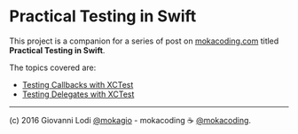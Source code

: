 # Practical Testing in Swift

This project is a companion for a series of post on [mokacoding.com](http://mokacoding.com)
titled **Practical Testing in Swift**.

The topics covered are:

- [Testing Callbacks with XCTest](http://mokacoding.com/blog/testing-callbacks-in-swift-with-xctest)
- [Testing Delegates with XCTest](http://mokacoding.com/blog/testing-delegates-in-swift-with-xctest)

---

(c) 2016 Giovanni Lodi [@mokagio](https://twitter.com/mokagio) - mokacoding ☕️ [@mokacoding](https://twitter.com/mokacoding).
